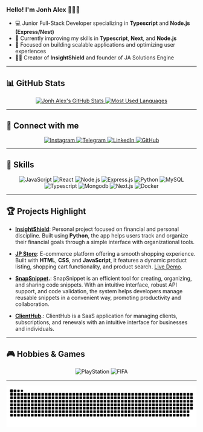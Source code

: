 ### Hello! I'm Jonh Alex 🙋🏽‍♂️

- 💻 Junior Full-Stack Developer specializing in **Typescript** and **Node.js (Express/Nest)**
- 🌱 Currently improving my skills in **Typescript**, **Next**, and **Node.js**
- 🚀 Focused on building scalable applications and optimizing user experiences
- 👨‍💻 Creator of **InsightShield** and founder of JA Solutions Engine

---

<h2> 📊 GitHub Stats </h2>

<div align="center">
  <a href="https://github.com/Jonhvmp">
    <img height="170em" src="https://github-readme-stats.vercel.app/api?username=Jonhvmp&show_icons=true&theme=dracula&count_private=true" alt="Jonh Alex's GitHub Stats"/>
    <img height="170em" src="https://github-readme-stats.vercel.app/api/top-langs/?username=Jonhvmp&layout=compact&langs_count=7&theme=dracula" alt="Most Used Languages"/>
  </a>
</div>

---

<h2> 🔗 Connect with me </h2>

<div align="center">
  <a href="https://www.instagram.com/jonhvmp/" target="_blank">
    <img src="https://img.shields.io/badge/Instagram-E4405F?style=for-the-badge&logo=instagram&logoColor=white" alt="Instagram"/>
  </a>
  <a href="https://t.me/Jonhvmp" target="_blank">
    <img src="https://img.shields.io/badge/Telegram-2CA5E0?style=for-the-badge&logo=telegram&logoColor=white" alt="Telegram"/>
  </a>
  <a href="https://www.linkedin.com/in/Jonhvmp" target="_blank">
    <img src="https://img.shields.io/badge/LinkedIn-0077B5?style=for-the-badge&logo=linkedin&logoColor=white" alt="LinkedIn"/>
  </a>
  <a href="https://github.com/Jonhvmp" target="_blank">
    <img src="https://img.shields.io/badge/GitHub-100000?style=for-the-badge&logo=github&logoColor=white" alt="GitHub"/>
  </a>
</div>

---

<h2> 🚀 Skills </h2>

<div align="center">
  <img src="https://img.shields.io/badge/JavaScript-323330?style=for-the-badge&logo=javascript&logoColor=F7DF1E" alt="JavaScript" title="JavaScript"/>
  <img src="https://img.shields.io/badge/React-61DAFB?style=for-the-badge&logo=react&logoColor=white" alt="React" title="React"/>
  <img src="https://img.shields.io/badge/Node.js-339933?style=for-the-badge&logo=nodedotjs&logoColor=white" alt="Node.js" title="Node.js"/>
  <img src="https://img.shields.io/badge/Express.js-000000?style=for-the-badge&logo=express&logoColor=white" alt="Express.js" title="Express.js"/>
  <img src="https://img.shields.io/badge/Python-3776AB?style=for-the-badge&logo=python&logoColor=white" alt="Python" title="Python"/>
  <img src="https://img.shields.io/badge/MySQL-00000F?style=for-the-badge&logo=mysql&logoColor=white" alt="MySQL" title="MySQL"/>
  <img src="https://img.shields.io/badge/typescript-blue?style=for-the-badge&logo=typescript&logoColor=white" alt="Typescript" title="Typescript"/>
  <img src="https://img.shields.io/badge/mongodb-green?style=for-the-badge&logo=mongodb&logoColor=white" alt="Mongodb" title="Mongodb"/>
  <img src="https://img.shields.io/badge/next.js-black?style=for-the-badge&logo=next.js&logoColor=white" alt="Next.js" title="Next.js"/>
  <img src="https://img.shields.io/badge/Docker-darkblue?style=for-the-badge&logo=docker&logoColor=white" alt="Docker" title="Docker"/>
</div>

---

<h2> 🏆 Projects Highlight </h2>

- **[InsightShield](https://github.com/Jonhvmp/InsightShield)**: Personal project focused on financial and personal discipline. Built using **Python**, the app helps users track and organize their financial goals through a simple interface with organizational tools.

- **[JP Store](https://github.com/Jonhvmp/Jp-Store)**: E-commerce platform offering a smooth shopping experience. Built with **HTML**, **CSS**, and **JavaScript**, it features a dynamic product listing, shopping cart functionality, and product search. [Live Demo](https://jp-store-two.vercel.app/).

- **[SnapSnippet](https://github.com/Jonhvmp/SnapSnippet).**: SnapSnippet is an efficient tool for creating, organizing, and sharing code snippets. With an intuitive interface, robust API support, and code validation, the system helps developers manage reusable snippets in a convenient way, promoting productivity and collaboration.

- **[ClientHub](https://clienthub-frontend-gamma.vercel.app/).**: ClientHub is a SaaS application for managing clients, subscriptions, and renewals with an intuitive interface for businesses and individuals.
  
---

<h2> 🎮 Hobbies & Games </h2>

<div align="center">
  <img src="https://img.shields.io/badge/PlayStation-003791?style=for-the-badge&logo=playstation&logoColor=white" alt="PlayStation"/>
  <img src="https://img.shields.io/badge/FIFA-B7312F?style=for-the-badge&logo=fifa&logoColor=white" alt="FIFA"/>
</div>

---

<div align="center">
  <img src="https://github.com/Jonhvmp/pac_git_man-user_github-Jonhvmp/blob/main/github-contribution-grid-snake.svg" alt="GitHub Snake Animation"/>
</div>
